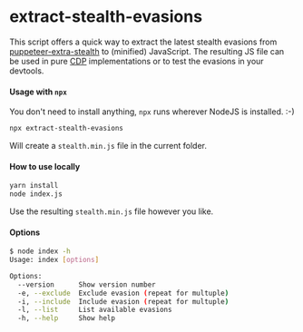 # extract-stealth-evasions

This script offers a quick way to extract the latest stealth evasions from [puppeteer-extra-stealth](https://github.com/berstend/puppeteer-extra/tree/master/packages/puppeteer-extra-plugin-stealth) to (minified) JavaScript. The resulting JS file can be used in pure [CDP](https://chromedevtools.github.io/devtools-protocol/tot/) implementations or to test the evasions in your devtools.

#### Usage with `npx`

You don't need to install anything, `npx` runs wherever NodeJS is installed. :-)

```bash
npx extract-stealth-evasions
```

Will create a `stealth.min.js` file in the current folder.

#### How to use locally

```bash
yarn install
node index.js
```

Use the resulting `stealth.min.js` file however you like.

#### Options

```bash
$ node index -h
Usage: index [options]

Options:
  --version      Show version number                                   [boolean]
  -e, --exclude  Exclude evasion (repeat for multuple)
  -i, --include  Include evasion (repeat for multuple)
  -l, --list     List available evasions
  -h, --help     Show help                                             [boolean]
```
